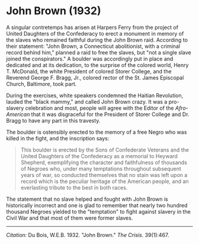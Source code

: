 <!--
title:   John Brown
author:  Du Bois, W.E.B.
journal: The Crisis
year:    1932
volume:  39
issue:   1
pages:   467
-->
# John Brown (1932)

A singular contretemps has arisen at Harpers Ferry from the project of United Daughters of the Confederacy to erect a monument in memory of the slaves who remained faithful during the John Brown raid. According to their statement: "John Brown, a Connecticut abolitionist, with a criminal record behind him," planned a raid to free the slaves, but "not a single slave joined the conspirators." A boulder was accordingly put in place and dedicated and at its dedication, to the surprise of the colored world, Henry T. McDonald, the white President of colored Storer College, and the Reverend George F. Bragg, Jr., colored rector of the St. James Episcopal Church, Baltimore, took part.

During the exercises, white speakers condemned the Haitian Revolution, lauded the "black mammy," and called John Brown crazy. It was a pro-slavery celebration and most, people will agree with the Editor of the *Afro-American* that it was disgraceful for the President of Storer College and Dr. Bragg to have any part in this travesty.

The boulder is ostensibly erected to the memory of a free Negro who was killed in the fight, and the inscription says:

> This boulder is erected by the Sons of Confederate Veterans and the United Daughters of the Confederacy as a memorial to Heyward Shepherd, exemplifying the character and faithfulness of thousands of Negroes who, under many temptations throughout subsequent years of war, so conducted themselves that no stain was left upon a record which is the peculiar heritage of the American people, and an everlasting tribute to the best in both races.

The statement that no slave helped and fought with John Brown is historically incorrect and one is glad to remember that nearly two hundred thousand Negroes yielded to the "temptation" to fight against slavery in the Civil War and that most of them were former slaves.

_________________
*Citation:* Du Bois, W.E.B. 1932. "John Brown." *The Crisis*. 39(1):467.